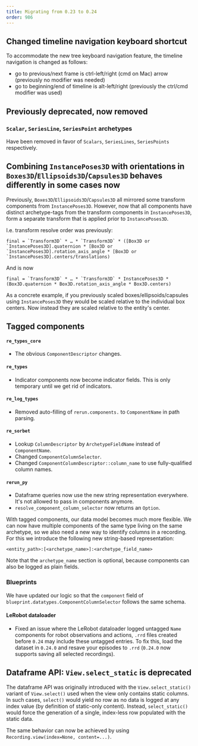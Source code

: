 ```yaml
---
title: Migrating from 0.23 to 0.24
order: 986
---
```

<!--   ^^^ this number must be _decremented_ when you copy/paste this file -->

## Changed timeline navigation keyboard shortcut

To accommodate the new tree keyboard navigation feature, the timeline navigation is changed as follows:

- go to previous/next frame is ctrl-left/right (cmd on Mac) arrow (previously no modifier was needed)
- go to beginning/end of timeline is alt-left/right (previously the ctrl/cmd modifier was used)

## Previously deprecated, now removed

### `Scalar`, `SeriesLine`, `SeriesPoint` archetypes

Have been removed in favor of `Scalars`, `SeriesLines`, `SeriesPoints` respectively.


## Combining `InstancePoses3D` with orientations in `Boxes3D`/`Ellipsoids3D`/`Capsules3D` behaves differently in some cases now

Previously, `Boxes3D`/`Ellipsoids3D`/`Capsules3D` all mirrored some transform components from `InstancePoses3D`.
However, now that all components have distinct archetype-tags from the transform components in `InstancePoses3D`, form a separate transform
that is applied prior to `InstancePoses3D`.

I.e. transform resolve order was previously:
```
final = `Transform3D` * … * `Transform3D` * ([Box3D or `InstancePoses3D].quaternion * [Box3D or `InstancePoses3D].rotation_axis_angle * [Box3D or `InstancePoses3D].centers/translations)
```
And is now
```
final = `Transform3D` * … * `Transform3D` * InstancePoses3D * (Box3D.quaternion * Box3D.rotation_axis_angle * Box3D.centers)
```

As a concrete example, if you previously scaled boxes/ellipsoids/capsules using `InstancePoses3D` they would be scaled relative to the individual box centers.
Now instead they are scaled relative to the entity's center.


## Tagged components

<!-- TODO(grtlr): These are ad-hoc notes from https://github.com/rerun-io/rerun/pull/10082 and need to be cleaned up! -->

#### `re_types_core`

* The obvious `ComponentDescriptor` changes.

#### `re_types`

* Indicator components now become indicator fields. This is only temporary until we get rid of indicators.

#### `re_log_types`

* Removed auto-filling of `rerun.components.` to `ComponentName` in path parsing.

#### `re_sorbet`

* Lookup `ColumnDescriptor` by `ArchetypeFieldName` instead of `ComponentName`.
* Changed `ComponentColumnSelector`.
* Changed `ComponentColumnDescriptor::column_name` to use fully-qualified column names.

#### `rerun_py`

* Dataframe queries now use the new string representation everywhere. It's not allowed to pass in components anymore.
* `resolve_component_column_selector` now returns an `Option`.

With tagged components, our data model becomes much more flexible.
We can now have multiple components of the same type living on the same archetype, so we also need a new way to identify columns in a recording.
For this we introduce the following new string-based representation:

```
<entity_path>:[<archetype_name>]:<archetype_field_name>
```

Note that the `archetype_name` section is optional, because components can also be logged as plain fields.

### Blueprints

We have updated our logic so that the `component` field of `blueprint.datatypes.ComponentColumnSelector` follows the same schema.

#### LeRobot dataloader

* Fixed an issue where the LeRobot dataloader logged untagged `Name` components for robot observations and actions, `.rrd` files created before `0.24` may include these untagged entries. To fix this, load the dataset in `0.24.0` and resave your episodes to `.rrd` (`0.24.0` now supports saving all selected recordings).

## Dataframe API: `View.select_static` is deprecated

The dataframe API was originally introduced with the `View.select_static()` variant of `View.select()` used when the view only contains static columns. In such cases, `select()` would yield no row as no data is logged at any index value (by definition of static-only content). Instead, `select_static()` would force the generation of a single, index-less row populated with the static data.

The same behavior can now be achieved by using `Recording.view(index=None, content=...)`.
